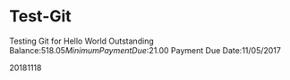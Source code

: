 # Test-Git
Testing Git for Hello World
Outstanding Balance:$518.05
Minimum Payment Due:$21.00
Payment Due Date:11/05/2017

20181118
